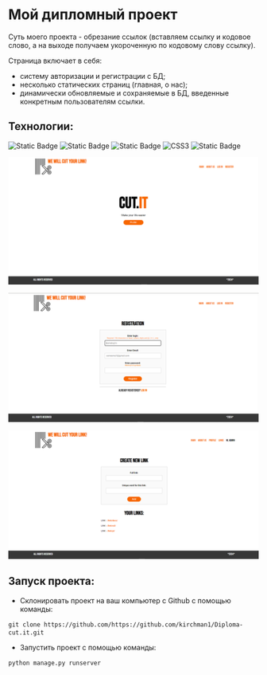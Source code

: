 # Мой дипломный проект

Суть моего проекта - обрезание ссылок (вставляем ссылку и кодовое слово, а на выходе получаем укороченную по кодовому слову ссылку). 

Страница включает в себя: 
- систему авторизации и регистрации с БД;
- несколько статических страниц (главная, о нас);
- динамически обновляемые и сохраняемые в БД, введенные конкретным пользователям ссылки.

## Технологии:
![Static Badge](https://img.shields.io/badge/PYTHON-%233776AB?logo=Python&logoColor=white)
![Static Badge](https://img.shields.io/badge/DJANGO-%23092E20?logo=django)
![Static Badge](https://img.shields.io/badge/HTML5-E34F26?logo=html5&logoColor=white)
![CSS3](https://img.shields.io/badge/-CSS3-1572b6?logo=css3&logoColor=white)
![Static Badge](https://img.shields.io/badge/SQLite-%23003B57?logo=SQLite)

![](./pictures/screen1.png)

![](./pictures/screen2.png)

![](./pictures/screen3.png)

## Запуск проекта:
* Склонировать проект на ваш компьютер с Github с помощью команды:
```
git clone https://github.com/https://github.com/kirchman1/Diploma-cut.it.git
```

* Запустить проект с помощью команды:
```
python manage.py runserver
```
